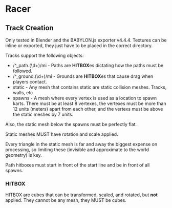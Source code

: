 # Racer

## Track Creation

Only tested in Blender and the BABYLON.js exporter v4.4.4. Textures can be inline or exported, they just have to be placed in the correct directory.

Tracks support the following objects:

  *  /^_path\.(\d+)/mi - Paths are **HITBOX**es dictating how the paths must be followed.
  * /^_ground\.(\d+)/mi - Grounds are **HITBOX**es that cause drag when players contact.
  * static - Any mesh that contains static are static collision meshes. Tracks, walls, etc
  * spawns - A mesh where every vertex is used as a location to spawn karts. There must be at least 8 vertexes, the vertexes must be more than 12 units (meters) apart from each other, and the vertexs must be above the static meshes by 7 units.

Also, the static mesh below the spawns must be perfectly flat.

Static meshes MUST have rotation and scale applied.

Every triangle in the static mesh is far and away the biggest expense on processing, so limiting these (invisible and approximate to the world geometry) is key.

Path hitboxes must start in front of the start line and be in front of all spawns.

### **HITBOX**

HITBOX are cubes that can be transformed, scaled, and rotated, but **not** applied. They cannot be any mesh, they MUST be cubes.


